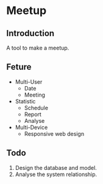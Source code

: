 Meetup
======

## Introduction

A tool to make a meetup.

## Feture

- Multi-User
	- Date
	- Meeting
- Statistic
	- Schedule
	- Report
	- Analyse
- Multi-Device
	- Responsive web design

## Todo
1. Design the database and model.
2. Analyse the system relationship.


